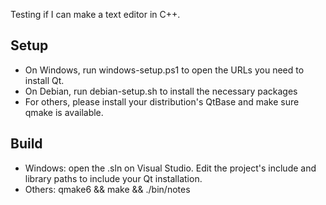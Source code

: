 Testing if I can make a text editor in C++.

## Setup
- On Windows, run windows-setup.ps1 to open the URLs you need to install Qt.
- On Debian, run debian-setup.sh to install the necessary packages
- For others, please install your distribution's QtBase and make sure qmake is available.

## Build
- Windows: open the .sln on Visual Studio. Edit the project's include and library paths to include your Qt installation.
- Others: qmake6 && make && ./bin/notes
